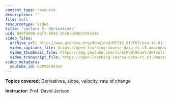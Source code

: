 ```yaml
---
content_type: resource
description: ''
file: null
resourcetype: Video
title: 'Lecture 3: Derivatives'
uid: 849fb09b-0af2-0542-26c8-d64da7351546
video_files:
  archive_url: http://www.archive.org/download/MIT18.01JF07/ocw-18.01-f07-lec03_300k.mp4
  video_captions_file: https://open-learning-course-data-rc.s3.amazonaws.com/18-01-single-variable-calculus-fall-2006/2b051b3f00b25b8bb5a6c26ae0627a2a_kCPVBl953eY.vtt
  video_thumbnail_file: https://img.youtube.com/vi/kCPVBl953eY/default.jpg
  video_transcript_file: https://open-learning-course-data-rc.s3.amazonaws.com/18-01-single-variable-calculus-fall-2006/5e8c294af547e2c464d9065630d6097c_kCPVBl953eY.pdf
video_metadata:
  youtube_id: kCPVBl953eY
---
```


**Topics covered:** Derivatives, slope, velocity, rate of change

**Instructor:** Prof. David Jerison